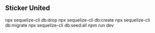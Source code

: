 ## Sticker United

npx sequelize-cli db:drop
npx sequelize-cli db:create
npx sequelize-cli db:migrate
npx sequelize-cli db:seed:all
npm run dev